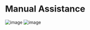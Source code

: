 # Manual Assistance
![image](https://github.com/user-attachments/assets/d4102503-e8b4-48bb-ade2-91532c481d4a)
![image](https://github.com/user-attachments/assets/216993d5-dfb2-455f-9d87-c5b22b087feb)

